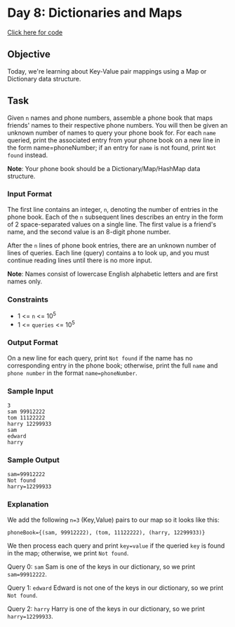 # Day 8: Dictionaries and Maps

[Click here for code](./dictionaries.js)

## Objective
Today, we're learning about Key-Value pair mappings using a Map or Dictionary data structure.

## Task

Given `n` names and phone numbers, assemble a phone book that maps friends' names to their respective phone numbers. You will then be given an unknown number of names to query your phone book for. For each `name` queried, print the associated entry from your phone book on a new line in the form name=phoneNumber; if an entry for `name` is not found, print `Not found` instead.

**Note**: Your phone book should be a Dictionary/Map/HashMap data structure.


### Input Format

The first line contains an integer, `n`, denoting the number of entries in the phone book. Each of the `n` subsequent lines describes an entry in the form of 2 space-separated values on a single line. The first value is a friend's name, and the second value is an 8-digit phone number.

After the `n` lines of phone book entries, there are an unknown number of lines of queries. Each line (query) contains a  to look up, and you must continue reading lines until there is no more input.

**Note**: Names consist of lowercase English alphabetic letters and are first names only.


### Constraints

- 1 <= `n` <= 10<sup>5</sup>
- 1 <= `queries` <= 10<sup>5</sup>


### Output Format

On a new line for each query, print `Not found` if the name has no corresponding entry in the phone book; otherwise, print the full `name` and `phone number` in the format `name=phoneNumber`.

### Sample Input
```
3
sam 99912222
tom 11122222
harry 12299933
sam
edward
harry
```

### Sample Output
```
sam=99912222
Not found
harry=12299933
```

### Explanation
We add the following `n=3` (Key,Value) pairs to our map so it looks like this:
```
phoneBook={(sam, 99912222), (tom, 11122222), (harry, 12299933)}
```
We then process each query and print `key=value` if the queried `key` is found in the map; otherwise, we print `Not found`.

Query 0: `sam`
Sam is one of the keys in our dictionary, so we print `sam=99912222`.

Query 1: `edward`
Edward is not one of the keys in our dictionary, so we print `Not found`.

Query 2: `harry`
Harry is one of the keys in our dictionary, so we print `harry=12299933`.